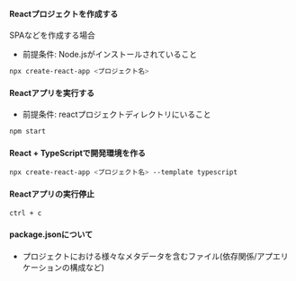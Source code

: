 #### Reactプロジェクトを作成する
SPAなどを作成する場合  

- 前提条件: Node.jsがインストールされていること

```bash
npx create-react-app <プロジェクト名>
```

#### Reactアプリを実行する
- 前提条件: reactプロジェクトディレクトリにいること

```bash
npm start
```

#### React + TypeScriptで開発環境を作る
```bash
npx create-react-app <プロジェクト名> --template typescript
```

#### Reactアプリの実行停止

```
ctrl + c
```

#### package.jsonについて
- プロジェクトにおける様々なメタデータを含むファイル(依存関係/アプエリケーションの構成など)  



